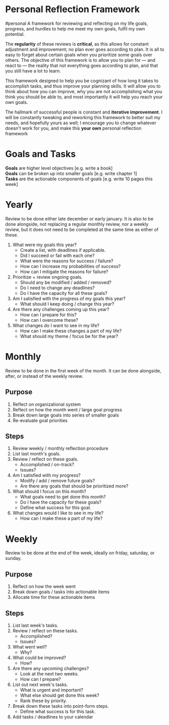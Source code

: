 # Personal Reflection Framework
#personal
A framework for reviewing and reflecting on my life goals, progress, and hurdles to help me meet my own goals, fulfil my own potential.

The **regularity** of these reviews is **critical**, as this allows for constant adjustment and improvement; no plan ever goes according to plan. It is all to easy to forget about certain goals when you prioritize some goals over others. The objective of this framework is to allow you to plan for — and react to — the reality that not everything goes according to plan, and that you still have a lot to learn.

This framework designed to help you be cognizant of how long it takes to accomplish tasks, and thus improve your planning skills. It will allow you to think about how you can improve, why you are not accomplishing what you think you should be able to, and most importantly it will help you reach your own goals.

The hallmark of successful people is constant and **iterative improvement**. I will be constantly tweaking and reworking this framework to better suit my needs, and hopefully yours as well; I encourage you to change whatever doesn't work for you, and make this **your own** personal reflection framework

# Goals and Tasks
**Goals** are higher level objectives [e.g. write a book]</br>
**Goals** can be broken up into smaller goals [e.g. write chapter 1]</br>
**Tasks** are the actionable components of goals [e.g. write 10 pages this week]</br>

# Yearly
Review to be done either late december or early january. It is also to be done alongside, not replacing a regular monthly review, nor a weekly review, but it does not need to be completed at the same time as either of these.

1. What were my goals this year?
    - Create a list, with deadlines if applicable.
    - Did I succeed or fail with each one?
    - What were the reasons for success / failure?
    - How can I increase my probabilities of success?
    - How can I mitigate the reasons for failure?
2. Prioritize + review ongoing goals.
    - Should any be modified / added / removed?
    - Do I need to change any deadlines?
    - Do I have the capacity for all these goals?
3. Am I satisfied with the progress of my goals this year?
    - What should I keep doing / change this year?
4. Are there any challenges coming up this year?
    - How can I prepare for this?
    - How can I overcome these?
5. What changes do I want to see in my life?
    - How can I make these changes a part of my life?
    - What should my theme / focus be for the year?

# Monthly
Review to be done in the first week of the month. It can be done alongside, after, or instead of the weekly review.

## Purpose
1. Reflect on organizational system
2. Reflect on how the month went / large goal progress
3. Break down large goals into series of smaller goals
4. Re-evaluate goal priorities

## Steps
1. Review weekly / monthly reflection procedure
2. List last month's goals.
3. Review / reflect on these goals.
    - Accomplished / on-track?
    - Issues?
4. Am I satisfied with my progress?
    - Modify / add / remove future goals?
    - Are there any goals that should be prioritized more?
5. What should I focus on this month?
    - What goals need to get done this month?
    - Do I have the capacity for these goals?
    - Define what success for this goal.
6. What changes would I like to see in my life?
    - How can I make these a part of my life?

# Weekly
Review to be done at the end of the week, ideally on friday, saturday, or sunday.

## Purpose
1. Reflect on how the week went
2. Break down goals / tasks into actionable items
3. Allocate time for these actionable items

## Steps
1. List last week's tasks.
2. Review / reflect on these tasks.
    - Accomplished?
    - Issues?
3. What went well?
    - Why?
4. What could be improved?
    - How?
5. Are there any upcoming challenges?
    - Look at the next two weeks.
    - How can I prepare?
6. List out next week's tasks.
    - What is urgent and important?
    - What else should get done this week?
    - Rank these by priority.
7. Break down these tasks into point-form steps.
    - Define what success is for this task.
8. Add tasks / deadlines to your calendar